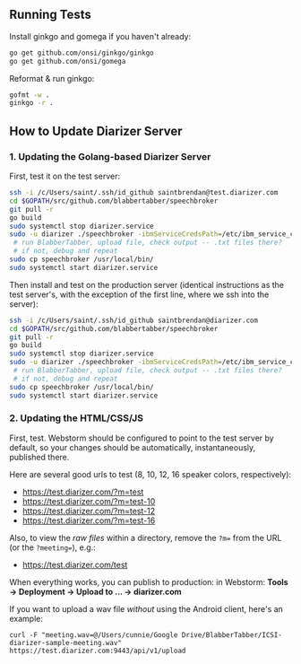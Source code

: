 ## Running Tests

Install ginkgo and gomega if you haven't already:
```bash
go get github.com/onsi/ginkgo/ginkgo
go get github.com/onsi/gomega
```

Reformat & run ginkgo:
```bash
gofmt -w .
ginkgo -r .
```

## How to Update Diarizer Server

### 1. Updating the Golang-based Diarizer Server


First, test it on the test server:

```bash
ssh -i /c/Users/saint/.ssh/id_github saintbrendan@test.diarizer.com
cd $GOPATH/src/github.com/blabbertabber/speechbroker
git pull -r
go build
sudo systemctl stop diarizer.service
sudo -u diarizer ./speechbroker -ibmServiceCredsPath=/etc/ibm_service_creds.json
 # run BlabberTabber, upload file, check output -- .txt files there?
 # if not, debug and repeat
sudo cp speechbroker /usr/local/bin/
sudo systemctl start diarizer.service
```

Then install and test on the production server (identical instructions as the test server's, with the exception of
the first line, where we ssh into the server):

```bash
ssh -i /c/Users/saint/.ssh/id_github saintbrendan@diarizer.com
cd $GOPATH/src/github.com/blabbertabber/speechbroker
git pull -r
go build
sudo systemctl stop diarizer.service
sudo -u diarizer ./speechbroker -ibmServiceCredsPath=/etc/ibm_service_creds.json
 # run BlabberTabber, upload file, check output -- .txt files there?
 # if not, debug and repeat
sudo cp speechbroker /usr/local/bin/
sudo systemctl start diarizer.service
```

### 2. Updating the HTML/CSS/JS

First, test. Webstorm should be configured to point to the test server by default, so your changes should be
automatically, instantaneously, published there.

Here are several good urls to test (8, 10, 12, 16 speaker colors, respectively):

* <https://test.diarizer.com/?m=test>
* <https://test.diarizer.com/?m=test-10>
* <https://test.diarizer.com/?m=test-12>
* <https://test.diarizer.com/?m=test-16>

Also, to view the _raw files_ within a directory, remove the `?m=` from the URL (or the `?meeting=`),
e.g.:

* <https://test.diarizer.com/test>

When everything works, you can publish to production:
in Webstorm: **Tools &rarr; Deployment &rarr; Upload to ... &rarr; diarizer.com**

If you want to upload a wav file _without_ using the Android client, here's an example:

```
curl -F "meeting.wav=@/Users/cunnie/Google Drive/BlabberTabber/ICSI-diarizer-sample-meeting.wav" https://test.diarizer.com:9443/api/v1/upload
```
